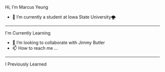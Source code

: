 
 Hi, I’m Marcus Yeung
- 🌱 I’m currently a student at Iowa State University🌪️<br>
<hr>

I'm Currently Learning
- 💞️ I’m looking to collaborate with Jimmy Butler <br>
- 📫 How to reach me ... <br>
<hr>
I Previously Learned
<!---
yohimhim/yohimhim is a ✨ special ✨ repository because its `README.md` (this file) appears on your GitHub profile.
You can click the Preview link to take a look at your changes.
--->
